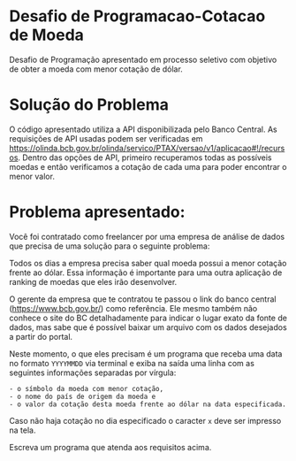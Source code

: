 # Desafio de Programacao-Cotacao de Moeda
 Desafio de Programação apresentado em processo seletivo com objetivo de obter a moeda com menor cotação de dólar.
 
# Solução do Problema
 O código apresentado utiliza a API disponibilizada pelo Banco Central. As requisições de API usadas podem ser verificadas em https://olinda.bcb.gov.br/olinda/servico/PTAX/versao/v1/aplicacao#!/recursos.
 Dentro das opções de API, primeiro recuperamos todas as possíveis moedas e então verificamos a cotação de cada uma para poder encontrar o menor valor.

 
# Problema apresentado:

Você foi contratado como freelancer por uma empresa de análise de dados que precisa de uma solução para o seguinte problema:

Todos os dias a empresa precisa saber qual moeda possui a menor cotação frente ao dólar. Essa informação é importante para uma outra aplicação de ranking de moedas que eles irão desenvolver.

O gerente da empresa que te contratou te passou o link do banco central (https://www.bcb.gov.br/) como referência. Ele mesmo também não conhece o site do BC detalhadamente para indicar o lugar exato da fonte de dados, mas sabe que é possível baixar um arquivo com os dados desejados a partir do portal.

Neste momento, o que eles precisam é um programa que receba uma data no formato `YYYYMMDD` via terminal e exiba na saída uma linha com as seguintes informações separadas por vírgula:

    - o símbolo da moeda com menor cotação,
    - o nome do país de origem da moeda e
    - o valor da cotação desta moeda frente ao dólar na data especificada.
Caso não haja cotação no dia especificado o caracter `x` deve ser impresso na tela.


Escreva um programa que atenda aos requisitos acima.
